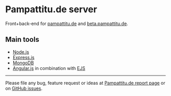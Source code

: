 Pampattitu.de server
====================

Front+back-end for [pampattitu.de](http://pampattitu.de) and [beta.pampattitu.de](http://beta.pampattitu.de).


Main tools
----------

* [Node.js](https://nodejs.org/)
 * [Express.js](http://expressjs.com/)
* [MongoDB](http://www.mongodb.org/)
* [Angular.js](https://angularjs.org/) in combination with [EJS](http://www.embeddedjs.com/)


- - - -


Please file any bug, feature request or ideas at [Pampattitu.de report page](http://beta.pampattitu.de/report) or on [GitHub issues](https://github.com/Pampattitude/Newpattitu.de/issues).
